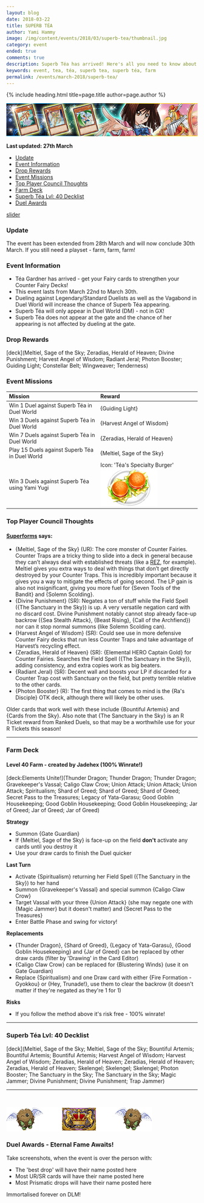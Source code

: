 ```yaml
---
layout: blog
date: 2018-03-22
title: SUPERB TÉA
author: Yami Hammy
image: /img/content/events/2018/03/superb-tea/thumbnail.jpg
category: event
ended: true
comments: true
description: Superb Téa has arrived! Here's all you need to know about the event and the best ways to farm her - get those Fairy cards!  
keywords: event, tea, téa, superb tea, superb téa, farm
permalink: /events/march-2018/superb-tea/
---
```


{% include heading.html title=page.title author=page.author %}

![Banner](/img/content/news/2018/03/datamined-discoveries/banner-tea-event.png)

**Last updated: 27th March**

- [Update](#update)
- [Event Information](#event-information)
- [Drop Rewards ](#drop-rewards)
- [Event Missions](#event-missions)
- [Top Player Council Thoughts](#top-player-council-thoughts)
- [Farm Deck](#farm-deck)
- [Superb Téa Lvl: 40 Decklist](#40)
- [Duel Awards](#awards)

[slider](/img/content/events/2018/03/superb-tea/slider.jpg)


### Update
The event has been extended from 28th March and will now conclude 30th March. If you still need a playset - farm, farm, farm! 

### Event Information 
- Téa Gardner has arrived - get your Fairy cards to strengthen your Counter Fairy Decks! 
- This event lasts from March 22nd to March 30th.
- Dueling against Legendary/Standard Duelists as well as the Vagabond in Duel World will increase the chance of Superb Téa appearing.
- Superb Téa will only appear in Duel World (DM) - not in GX!
- Superb Téa does not appear at the gate and the chance of her appearing is not affected by dueling at the gate.

### Drop Rewards 

[deck](Meltiel, Sage of the Sky; Zeradias, Herald of Heaven; Divine Punishment; Harvest Angel of Wisdom; Radiant Jeral; Photon Booster; Guiding Light; Constellar Belt; Wingweaver; Tenderness)

### Event Missions 

| Mission | Reward | 
| :-- | :-- |
| Win 1 Duel against Superb Téa in Duel World | {Guiding Light} |
| Win 3 Duels against Superb Téa in Duel World | {Harvest Angel of Wisdom} |
| Win 7 Duels against Superb Téa in Duel World | {Zeradias, Herald of Heaven} |
| Play 15 Duels against Superb Téa in Duel World | {Meltiel, Sage of the Sky} |
| Win 3 Duels against Superb Téa using Yami Yugi | Icon: 'Téa's Specialty Burger' ![Icon](/img/content/news/2018/03/datamined-discoveries/icon.png) |

### Top Player Council Thoughts

#### **[Superforms](/authors/superforms/)** says: 

- {Meltiel, Sage of the Sky} (UR): The core monster of Counter Fairies. Counter Traps are a tricky thing to slide into a deck in general because they can’t always deal with established threats (like a [REZ](/tier-list/red-eyes-zombies/), for example). Meltiel gives you extra ways to deal with things that don’t get directly destroyed by your Counter Traps. This is incredibly important because it gives you a way to mitigate the effects of going second. The LP gain is also not insignificant, giving you more fuel for {Seven Tools of the Bandit} and {Solemn Scolding}.
- {Divine Punishment} (SR): Negates a ton of stuff while the Field Spell ({The Sanctuary in the Sky}) is up. A very versatile negation card with no discard cost. Divine Punishment notably cannot stop already face-up backrow ({Sea Stealth Attack}, {Beast Rising}, {Call of the Archfiend}) nor can it stop normal summons (like Solemn Scolding can). 
- {Harvest Angel of Wisdom} (SR): Could see use in more defensive Counter Fairy decks that run less Counter Traps and take advantage of Harvest’s recycling effect.
- {Zeradias, Herald of Heaven} (SR): {Elemental HERO Captain Gold} for Counter Fairies. Searches the Field Spell ({The Sanctuary in the Sky}), adding consistency, and extra copies work as big beaters.
- {Radiant Jeral} (SR): Decent wall and boosts your LP if discarded for a Counter Trap cost with Sanctuary on the field, but pretty terrible relative to the other cards.
- {Photon Booster} (R): The first thing that comes to mind is the {Ra's Disciple} OTK deck, although there will likely be other uses.

Older cards that work well with these include {Bountiful Artemis} and {Cards from the Sky}. Also note that {The Sanctuary in the Sky} is an R Ticket reward from Ranked Duels, so that may be a worthwhile use for your R Tickets this season!

---

### Farm Deck

#### Level 40 Farm - created by Jadehex (100% Winrate!)

[deck:Elements Unite!](Thunder Dragon; Thunder Dragon; Thunder Dragon; Gravekeeper's Vassal; Caligo Claw Crow; Union Attack; Union Attack; Union Attack; Spiritualism; Shard of Greed; Shard of Greed; Shard of Greed; Secret Pass to the Treasures; Legacy of Yata-Garasu; Good Goblin Housekeeping; Good Goblin Housekeeping; Good Goblin Housekeeping; Jar of Greed; Jar of Greed; Jar of Greed)   

**Strategy**
- Summon {Gate Guardian}
- If {Meltiel, Sage of the Sky} is face-up on the field **don't** activate any cards until you destroy it
- Use your draw cards to finish the Duel quicker

**Last Turn** 
- Activate {Spiritualism} returning her Field Spell ({The Sanctuary in the Sky}) to her hand
- Summon {Gravekeeper's Vassal} and special summon {Caligo Claw Crow} 
- Target Vassal with your three {Union Attack} (she may negate one with {Magic Jammer} but it doesn't matter) and {Secret Pass to the Treasures}
- Enter Battle Phase and swing for victory!

**Replacements**
- {Thunder Dragon}, {Shard of Greed}, {Legacy of Yata-Garasu}, {Good Goblin Housekeeping} and {Jar of Greed} can be replaced by other draw cards (filter by 'Drawing' in the Card Editor)
- {Caligo Claw Crow} can be replaced for {Blustering Winds} (use it on Gate Guardian)
- Replace {Spiritualism} and one Draw card with either {Fire Formation - Gyokkou} or {Hey, Trunade!}, use them to clear the backrow (it doesn't matter if they're negated as they're 1 for 1)

**Risks**
- If you follow the method above it's risk free - 100% winrate! 

---

<a name="40"></a>

### Superb Téa Lvl: 40 Decklist

[deck](Meltiel, Sage of the Sky; Meltiel, Sage of the Sky; Bountiful Artemis; Bountiful Artemis; Bountiful Artemis; Harvest Angel of Wisdom; Harvest Angel of Wisdom; Zeradias, Herald of Heaven; Zeradias, Herald of Heaven; Zeradias, Herald of Heaven; Skelengel; Skelengel; Skelengel; Photon Booster; The Sanctuary in the Sky; The Sanctuary in the Sky; Magic Jammer; Divine Punishment; Divine Punishment; Trap Jammer)

---

<br>

<a name="awards"></a>

![Banner](/img/content/events/2018/03/superb-tea/duel-awards.png)

### Duel Awards - Eternal Fame Awaits!
 
Take screenshots, when the event is over the person with:
- The 'best drop' will have their name posted here
- Most UR/SR cards will have their name posted here
- Most Prismatic drops will have their name posted here

Immortalised forever on DLM!